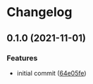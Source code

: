 # Changelog

## 0.1.0 (2021-11-01)


### Features

* initial commit ([64e05fe](https://www.github.com/Mesteery/y4m/commit/64e05fec9d13d4f19aa2f4bf3c138800a4fa141e))
